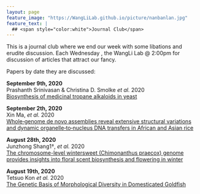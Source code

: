 ```yaml
---
layout: page
feature_image: "https://WangLiLab.github.io/picture/nanbanlan.jpg"
feature_text: |
  ## <span style="color:white">Journal Club</span>
---
```


This is a journal club where we end our week with some libations and erudite discussion. Each Wednesday , the WangLi Lab @ 2:00pm for discussion of articles that attract our fancy. 

Papers by date they are discussed:

<b>September 9th, 2020</b><br />
Prashanth Srinivasan & Christina D. Smolke <i>et al.</i> 2020<br />
<a href="https://www.nature.com/articles/s41586-020-2650-9">Biosynthesis of medicinal tropane alkaloids in yeast</a>

<b>September 2th, 2020</b><br />
Xin Ma, <i>et al.</i> 2020<br />
<a href="https://onlinelibrary.wiley.com/doi/10.1111/tpj.14946">Whole‐genome de novo assemblies reveal extensive structural variations and dynamic organelle‐to‐nucleus DNA transfers in African and Asian rice</a>

<b>August 28th, 2020</b><br />
Junzhong Shang1†, <i>et al.</i> 2020<br />
<a href="https://doi.org/10.1186/s13059-020-02088-y">The chromosome-level wintersweet (Chimonanthus praecox) genome provides insights into floral scent biosynthesis and flowering in winter</a>


<b>August 19th, 2020</b><br />
Tetsuo Kon <i>et al.</i> 2020<br />
<a href="https://www.sciencedirect.com/science/article/pii/S0960982220305480">The Genetic Basis of Morphological Diversity in Domesticated Goldfish</a>

